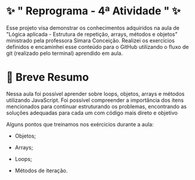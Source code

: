 # ✨ " Reprograma - 4ª Atividade "   ✨
<p>Esse projeto visa demonstrar os conhecimentos adquiridos na aula de "Lógica aplicada - Estrutura de repetição, arrays, métodos e objetos" ministrado pela professora Simara Conceição. Realizei os exercícios definidos e encaminhei esse conteúdo para o GitHub utilizando o fluxo de git (realizado pelo terminal) aprendido em aula.</p>

# 🚀 Breve Resumo
Nessa aula foi possível aprender sobre loops, objetos, arrays e métodos utilizando JavaScript. Foi possível compreender a importância dos itens mencionados para continuar estruturando os problemas, encontrando as soluções adequadas para cada um com código mais direto e objetivo

Alguns pontos que treinamos nos exércicios durante a aula:

- Objetos;

- Arrays;

- Loops;

- Métodos de iteração.